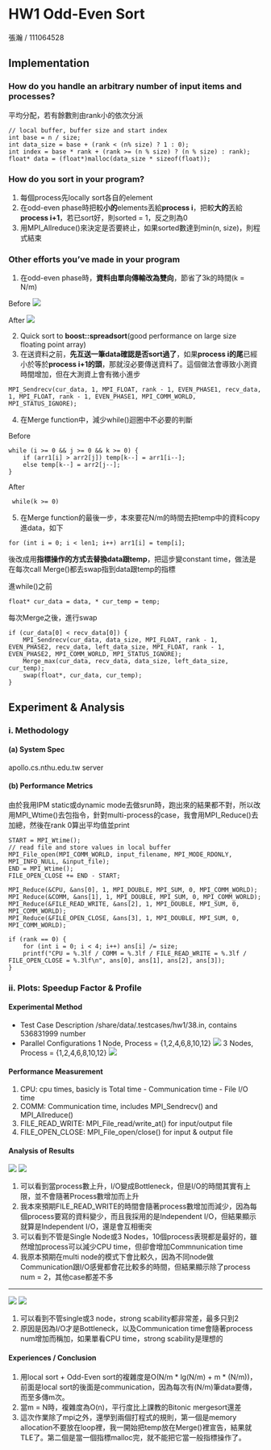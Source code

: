 # HW1 Odd-Even Sort
張瀚 / 111064528

## Implementation
### How do you handle an arbitrary number of input items and processes?
平均分配，若有餘數則由rank小的依次分派
```
// local buffer, buffer size and start index
int base = n / size;
int data_size = base + (rank < (n% size) ? 1 : 0);
int index = base * rank + (rank >= (n % size) ? (n % size) : rank);
float* data = (float*)malloc(data_size * sizeof(float));
```
### How do you sort in your program?
1. 每個process先locally sort各自的element
2. 在odd-even phase時把較**小的**elements丟給**process i**，把較**大的**丟給 **process i+1**，若已sort好，則sorted = 1，反之則為0
3. 用MPI_Allreduce()來決定是否要終止，如果sorted數達到min(n, size)，則程式結束

### Other efforts you’ve made in your program
1. 在odd-even phase時，**資料由單向傳輸改為雙向**，節省了3k的時間(k = N/m)

Before
![](https://hackmd.io/_uploads/HJ0h0qRZ6.png)

After
![](https://hackmd.io/_uploads/Skk-yo0W6.png)

2. Quick sort to **boost::spreadsort**(good performance on large size floating point array)
3. 在送資料之前，**先互送一筆data確認是否sort過了**，如果**process i的尾**已經小於等於**process i+1的頭**，那就沒必要傳送資料了。這個做法會導致小測資時間增加，但在大測資上會有微小進步
```
MPI_Sendrecv(cur_data, 1, MPI_FLOAT, rank - 1, EVEN_PHASE1, recv_data, 
1, MPI_FLOAT, rank - 1, EVEN_PHASE1, MPI_COMM_WORLD, MPI_STATUS_IGNORE);
```
4. 在Merge function中，減少while()迴圈中不必要的判斷

Before
```
while (i >= 0 && j >= 0 && k >= 0) {
    if (arr1[i] > arr2[j]) temp[k--] = arr1[i--];
    else temp[k--] = arr2[j--];
}
```
After
```
 while(k >= 0)
```
5. 在Merge function的最後一步，本來要花N/m的時間去把temp中的資料copy進data，如下
```
for (int i = 0; i < len1; i++) arr1[i] = temp[i];
```
後改成用**指標操作的方式去替換data跟temp**，把這步變constant time，做法是在每次call Merge()都去swap指到data跟temp的指標

進while()之前
```
float* cur_data = data, * cur_temp = temp;
```
每次Merge之後，進行swap
```
if (cur_data[0] < recv_data[0]) {
    MPI_Sendrecv(cur_data, data_size, MPI_FLOAT, rank - 1, EVEN_PHASE2, recv_data, left_data_size, MPI_FLOAT, rank - 1, EVEN_PHASE2, MPI_COMM_WORLD, MPI_STATUS_IGNORE);
    Merge_max(cur_data, recv_data, data_size, left_data_size, cur_temp);
    swap(float*, cur_data, cur_temp);
}
```

## Experiment & Analysis
### i. Methodology
#### (a) System Spec
apollo.cs.nthu.edu.tw server

#### (b) Performance Metrics
由於我用IPM static或dynamic mode去做srun時，跑出來的結果都不對，所以改用MPI_Wtime()去包指令，針對multi-process的case，我會用MPI_Reduce()去加總，然後在rank 0算出平均值並print
```
START = MPI_Wtime();
// read file and store values in local buffer
MPI_File_open(MPI_COMM_WORLD, input_filename, MPI_MODE_RDONLY, MPI_INFO_NULL, &input_file);
END = MPI_Wtime();
FILE_OPEN_CLOSE += END - START;
```
```
MPI_Reduce(&CPU, &ans[0], 1, MPI_DOUBLE, MPI_SUM, 0, MPI_COMM_WORLD);
MPI_Reduce(&COMM, &ans[1], 1, MPI_DOUBLE, MPI_SUM, 0, MPI_COMM_WORLD);
MPI_Reduce(&FILE_READ_WRITE, &ans[2], 1, MPI_DOUBLE, MPI_SUM, 0, MPI_COMM_WORLD);
MPI_Reduce(&FILE_OPEN_CLOSE, &ans[3], 1, MPI_DOUBLE, MPI_SUM, 0, MPI_COMM_WORLD);

if (rank == 0) {
    for (int i = 0; i < 4; i++) ans[i] /= size;
    printf("CPU = %.3lf / COMM = %.3lf / FILE_READ_WRITE = %.3lf / FILE_OPEN_CLOSE = %.3lf\n", ans[0], ans[1], ans[2], ans[3]);
}
```

### ii. Plots: Speedup Factor & Profile
#### Experimental Method
* Test Case Description
/share/data/.testcases/hw1/38.in, contains 536831999 number
* Parallel Configurations
1 Node, Process = {1,2,4,6,8,10,12}
![](https://hackmd.io/_uploads/By85fIMMT.png)
3 Nodes, Process = {1,2,4,6,8,10,12}
![](https://hackmd.io/_uploads/BkVSIUMfp.png)

#### Performance Measurement
1. CPU: cpu times, basicly is Total time - Communication time - File I/O time
2. COMM: Communication time, includes MPI_Sendrecv() and MPI_Allreduce()
3. FILE_READ_WRITE: MPI_File_read/write_at() for input/output file
4. FILE_OPEN_CLOSE: MPI_File_open/close() for input & output file

#### Analysis of Results
![](https://hackmd.io/_uploads/H1sMnIfMa.png)
![](https://hackmd.io/_uploads/Hy4X3Izfp.png)
1. 可以看到當process數上升，I/O變成Bottleneck，但是I/O的時間其實有上限，並不會隨著Process數增加而上升
2. 我本來預期FILE_READ_WRITE的時間會隨著process數增加而減少，因為每個process要寫的資料變少，而且我採用的是Independent I/O，但結果顯示就算是Independent I/O，還是會互相衝突
3. 可以看到不管是Single Node或3 Nodes，10個process表現都是最好的，雖然增加process可以減少CPU time，但卻會增加Commnunication time
4. 我原本預期在multi node的模式下會比較久，因為不同node做Communication跟I/O感覺都會花比較多的時間，但結果顯示除了process num = 2，其他case都差不多

---

![](https://hackmd.io/_uploads/B1-UpLMG6.png)
![](https://hackmd.io/_uploads/HkFFa8Mfa.png)
1. 可以看到不管single或3 node，strong scability都非常差，最多只到2
2. 原因是因為I/O才是Bottleneck，以及Communication time會隨著process num增加而稱加，如果單看CPU time，strong scability是理想的

#### Experiences / Conclusion
1. 用local sort + Odd-Even sort的複雜度是O(N/m * lg(N/m) + m * (N/m))，前面是local sort的後面是communication，因為每次有(N/m)筆data要傳，而至多傳m次。
2. 當m = N時，複雜度為O(n)，平行度比上課教的Bitonic
mergesort還差
3. 這次作業除了mpi之外，還學到兩個打程式的規則，第一個是memory allocation不要放在loop裡，我一開始把temp放在Merge()裡宣告，結果就TLE了。第二個是當一個指標malloc完，就不能把它當一般指標操作了。
